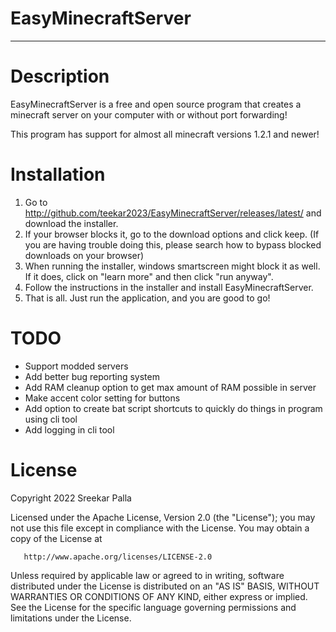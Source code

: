 # EasyMinecraftServer

***

# Description

EasyMinecraftServer is a free and open source program that creates a minecraft server on your computer with or without
port forwarding!

This program has support for almost all minecraft versions 1.2.1 and newer!

# Installation

1. Go to http://github.com/teekar2023/EasyMinecraftServer/releases/latest/ and download the installer.
2. If your browser blocks it, go to the download options and click keep. (If you are having trouble doing this, please
   search how to bypass blocked downloads on your browser)
3. When running the installer, windows smartscreen might block it as well. If it does, click on "learn more" and then
   click "run anyway".
4. Follow the instructions in the installer and install EasyMinecraftServer.
5. That is all. Just run the application, and you are good to go!

# TODO

- Support modded servers
- Add better bug reporting system
- Add RAM cleanup option to get max amount of RAM possible in server
- Make accent color setting for buttons
- Add option to create bat script shortcuts to quickly do things in program using cli tool
- Add logging in cli tool

# License

Copyright 2022 Sreekar Palla

Licensed under the Apache License, Version 2.0 (the "License");
you may not use this file except in compliance with the License.
You may obtain a copy of the License at

       http://www.apache.org/licenses/LICENSE-2.0

Unless required by applicable law or agreed to in writing, software
distributed under the License is distributed on an "AS IS" BASIS,
WITHOUT WARRANTIES OR CONDITIONS OF ANY KIND, either express or implied.
See the License for the specific language governing permissions and
limitations under the License.